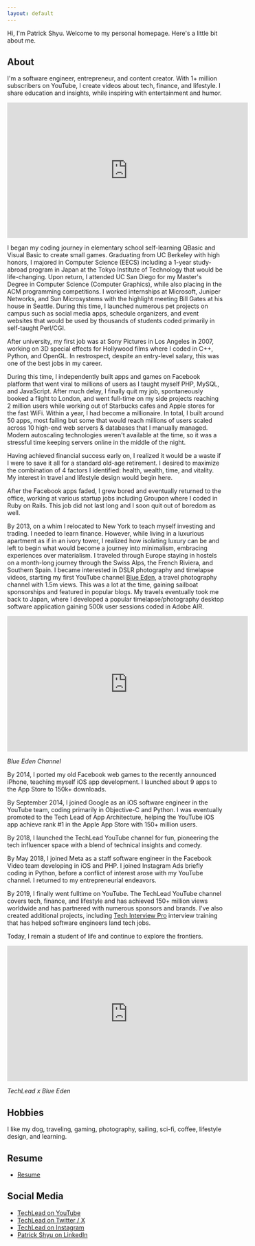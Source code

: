 ```yaml
---
layout: default
---
```


Hi, I'm Patrick Shyu. Welcome to my personal homepage. Here's a little bit about me.

## About
I'm a software engineer, entrepreneur, and content creator. With 1+ million subscribers on YouTube, I create videos about tech, finance, and lifestyle. I share education and insights, while inspiring with entertainment and humor.

<iframe width="560" height="315" src="https://www.youtube.com/embed/Ap2uWsJV25w?si=C78pPblWae0poNwH" title="YouTube video player" frameborder="0" allow="accelerometer; autoplay; clipboard-write; encrypted-media; gyroscope; picture-in-picture; web-share" referrerpolicy="strict-origin-when-cross-origin" allowfullscreen></iframe>

I began my coding journey in elementary school self-learning QBasic and Visual Basic to create small games. Graduating from UC Berkeley with high honors, I majored in Computer Science (EECS) including a 1-year study-abroad program in Japan at the Tokyo Institute of Technology that would be life-changing. Upon return, I attended UC San Diego for my Master's Degree in Computer Science (Computer Graphics), while also placing in the ACM programming competitions. I worked internships at Microsoft, Juniper Networks, and Sun Microsystems with the highlight meeting Bill Gates at his house in Seattle. During this time, I launched numerous pet projects on campus such as social media apps, schedule organizers, and event websites that would be used by thousands of students coded primarily in self-taught Perl/CGI.

After university, my first job was at Sony Pictures in Los Angeles in 2007, working on 3D special effects for Hollywood films where I coded in C++, Python, and OpenGL. In restrospect, despite an entry-level salary, this was one of the best jobs in my career.

During this time, I independently built apps and games on Facebook platform that went viral to millions of users as I taught myself PHP, MySQL, and JavaScript. After much delay, I finally quit my job, spontaneously booked a flight to London, and went full-time on my side projects reaching 2 million users while working out of Starbucks cafes and Apple stores for the fast WiFi. Within a year, I had become a millionaire. In total, I built around 50 apps, most failing but some that would reach millions of users scaled across 10 high-end web servers & databases that I manually managed. Modern autoscaling technologies weren't available at the time, so it was a stressful time keeping servers online in the middle of the night.

Having achieved financial success early on, I realized it would be a waste if I were to save it all for a standard old-age retirement. I desired to maximize the combination of 4 factors I identified: health, wealth, time, and vitality. My interest in travel and lifestyle design would begin here.

After the Facebook apps faded, I grew bored and eventually returned to the office, working at various startup jobs including Groupon where I coded in Ruby on Rails. This job did not last long and I soon quit out of boredom as well.

By 2013, on a whim I relocated to New York to teach myself investing and trading. I needed to learn finance. However, while living in a luxurious apartment as if in an ivory tower, I realized how isolating luxury can be and left to begin what would become a journey into minimalism, embracing experiences over materialism. I traveled through Europe staying in hostels on a month-long journey through the Swiss Alps, the French Riviera, and Southern Spain. I became interested in DSLR photography and timelapse videos, starting my first YouTube channel [Blue Eden](https://www.youtube.com/blueedenhd), a travel photography channel with 1.5m views. This was a lot at the time, gaining sailboat sponsorships and featured in popular blogs. My travels eventually took me back to Japan, where I developed a popular timelapse/photography desktop software application gaining 500k user sessions coded in Adobe AIR.

<iframe width="560" height="315" src="https://www.youtube.com/embed/L2HXlcgfwKc?si=wsCS30037sD1G5aI" title="YouTube video player" frameborder="0" allow="accelerometer; autoplay; clipboard-write; encrypted-media; gyroscope; picture-in-picture; web-share" referrerpolicy="strict-origin-when-cross-origin" allowfullscreen></iframe>

*Blue Eden Channel*

By 2014, I ported my old Facebook web games to the recently announced iPhone, teaching myself iOS app development. I launched about 9 apps to the App Store to 150k+ downloads.

By September 2014, I joined Google as an iOS software engineer in the YouTube team, coding primarily in Objective-C and Python. I was eventually promoted to the Tech Lead of App Architecture, helping the YouTube iOS app achieve rank #1 in the Apple App Store with 150+ million users.

By 2018, I launched the TechLead YouTube channel for fun, pioneering the tech influencer space with a blend of technical insights and comedy.

By May 2018, I joined Meta as a staff software engineer in the Facebook Video team developing in iOS and PHP. I joined Instagram Ads briefly coding in Python, before a conflict of interest arose with my YouTube channel. I returned to my entrepreneurial endeavors.

By 2019, I finally went fulltime on YouTube. The TechLead YouTube channel covers tech, finance, and lifestyle and has achieved 150+ million views worldwide and has partnered with numerous sponsors and brands. I've also created additional projects, including [Tech Interview Pro](https://techinterviewpro.com/) interview training that has helped software engineers land tech jobs.

Today, I remain a student of life and continue to explore the frontiers.

<iframe width="560" height="315" src="https://www.youtube.com/embed/nzyCMf0EW9A?si=saqAlqHsPEJZe62Z" title="YouTube video player" frameborder="0" allow="accelerometer; autoplay; clipboard-write; encrypted-media; gyroscope; picture-in-picture; web-share" referrerpolicy="strict-origin-when-cross-origin" allowfullscreen></iframe>

*TechLead x Blue Eden*


## Hobbies
I like my dog, traveling, gaming, photography, sailing, sci-fi, coffee, lifestyle design, and learning.

## Resume
* [Resume](https://drive.google.com/file/d/131-6ZAU0waEy7XCR9TqQY2gadglXvell/view?usp=drive_link)

## Social Media
* [TechLead on YouTube](https://www.youtube.com/techlead)
* [TechLead on Twitter / X](https://x.com/techleadhd/)
* [TechLead on Instagram](https://instagram.com/techleadhd)
* [Patrick Shyu on LinkedIn](https://www.linkedin.com/in/shyup)
